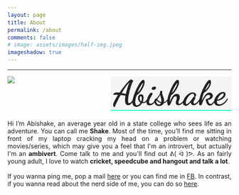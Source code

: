 ```yaml
---
layout: page
title: About
permalink: /about
comments: false
# image: assets/images/half-img.jpeg
imageshadow: true
---
```


<hr/>
<div id="about-container-pc" style="margin: 0; text-align:justify;">
  <img src="assets/images/half-prof-img.jpeg" style="display: block; width: 40%; margin-right: 30px; float: left;"/>
    <p>
    <img src="assets/images/name.png" style="display: block; width: calc(60% - 30px); border-bottom: #0dffd3 2px solid; margin-bottom: 20px;"/>
    <span>
    Hi I’m Abishake, an average 
    <script>
      function calcAge(dateString) {
        var birthday = +new Date(dateString);
        return ~~((Date.now() - birthday) / (31557600000));
      }
      document.write(calcAge("11-08-1999"));
    </script>
    year old in a state college who sees life as an adventure. You can call me <b>Shake</b>. Most of the time, you’ll find me sitting in front of my laptop cracking my head on a problem or watching movies/series, which may give you a feel that I'm an introvert, but actually I'm an <b>ambivert</b>. Come talk to me and you'll find out ᕕ( ᐛ )ᕗ. As an fairly young adult, I love to watch <b>cricket, speedcube and hangout and talk a lot</b>. <br/><br/>
    If you wanna ping me, pop a mail <a href="/contact" target="_blank"> here</a> or you can find me in <a href="https://www.facebook.com/sh4k3ab1/" target="_blank">FB</a>. In contrast, if you wanna read about the nerd side of me, you can do so <a href="/resume" target="_blank"> here</a>.
    </span>
    </p>
</div>

<div id="about-container-mobile" style="display: none; margin: 0; align-items: center; text-align:justify;">
  <img src="assets/images/full-prof-img.jpeg" style="display: block; width: 100%; margin-bottom: 30px;"/>
    <img src="assets/images/name.png" style="display: block; width: 100%; border-bottom: lightgray 2px solid;"/>
    <span>
    <br/>
    Hi I’m Abishake, an average 
    <script>
      function calcAge(dateString) {
        var birthday = +new Date(dateString);
        return ~~((Date.now() - birthday) / (31557600000));
      }
      document.write(calcAge("11-08-1999"));
    </script>
    year old in a state college who sees life as an adventure. You can call me <b>Shake</b>. Most of the time, you’ll find me sitting in front of my laptop cracking my head on a problem or watching movies/series, which may give you a feel that I'm an introvert, but actually I'm an <b>ambivert</b>. Come talk to me and you'll find out ᕕ( ᐛ )ᕗ. As an fairly young adult, I love to watch <b>cricket, speedcube and hangout and talk a lot</b>. <br/><br/>
    If you wanna ping me, pop a mail <a href="/contact" target="_blank"> here</a> or you can find me in <a href="https://www.facebook.com/sh4k3ab1/" target="_blank">FB</a>. In contrast, if you wanna read about the nerd side of me, you can do so <a href="/resume" target="_blank"> here</a>.
    </span>
</div>
